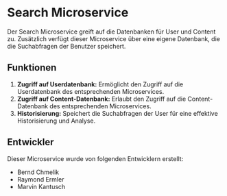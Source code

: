 # Search Microservice

Der Search Microservice greift auf die Datenbanken für User und Content zu. Zusätzlich verfügt dieser Microservice über eine eigene Datenbank, die die Suchabfragen der Benutzer speichert.

## Funktionen

1. **Zugriff auf Userdatenbank:** Ermöglicht den Zugriff auf die Userdatenbank des entsprechenden Microservices.
2. **Zugriff auf Content-Datenbank:** Erlaubt den Zugriff auf die Content-Datenbank des entsprechenden Microservices.
3. **Historisierung:** Speichert die Suchabfragen der User für eine effektive Historisierung und Analyse.

## Entwickler

Dieser Microservice wurde von folgenden Entwicklern erstellt:

- Bernd Chmelik
- Raymond Ermler
- Marvin Kantusch
